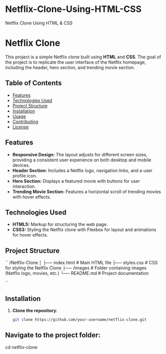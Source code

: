 # Netflix-Clone-Using-HTML-CSS
Netflix Clone Using HTML &amp; CSS

# Netflix Clone

This project is a simple Netflix clone built using **HTML** and **CSS**. The goal of the project is to replicate the user interface of the Netflix homepage, including the header, hero section, and trending movie section.

## Table of Contents

- [Features](#features)
- [Technologies Used](#technologies-used)
- [Project Structure](#project-structure)
- [Installation](#installation)
- [Usage](#usage)
- [Contributing](#contributing)
- [License](#license)

## Features

- **Responsive Design:** The layout adjusts for different screen sizes, providing a consistent user experience on both desktop and mobile devices.
- **Header Section:** Includes a Netflix logo, navigation links, and a user profile icon.
- **Hero Section:** Displays a featured movie with buttons for user interaction.
- **Trending Movie Section:** Features a horizontal scroll of trending movies with hover effects.

## Technologies Used

- **HTML5:** Markup for structuring the web page.
- **CSS3:** Styling the Netflix clone with Flexbox for layout and animations for hover effects.

## Project Structure
``
/Netflix-Clone
│
├── index.html          # Main HTML file
├── styles.css          # CSS for styling the Netflix Clone
├── /images             # Folder containing images (Netflix logo, movies, etc.)
└── README.md           # Project documentation

``


## Installation

1. **Clone the repository**:
   ```bash
   git clone https://github.com/your-username/netflix-clone.git
## Navigate to the project folder:
cd netflix-clone
